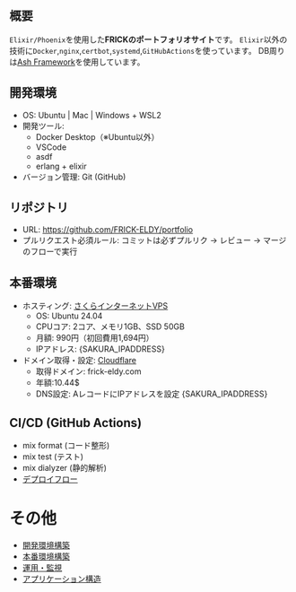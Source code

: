 ## 概要
`Elixir/Phoenix`を使用した**FRICKのポートフォリオサイト**です。
`Elixir`以外の技術に`Docker`,`nginx`,`certbot`,`systemd`,`GitHubActions`を使っています。
DB周りは[Ash Framework](https://hexdocs.pm/ash/readme.html)を使用しています。

## 開発環境
- OS: Ubuntu | Mac | Windows + WSL2
- 開発ツール:
  - Docker Desktop（※Ubuntu以外）
  - VSCode
  - asdf
  - erlang + elixir
- バージョン管理: Git (GitHub)

## リポジトリ
- URL: https://github.com/FRICK-ELDY/portfolio
- プルリクエスト必須ルール: コミットは必ずプルリク → レビュー → マージ のフローで実行

## 本番環境
- ホスティング: [さくらインターネットVPS](https://secure.sakura.ad.jp/)
  - OS: Ubuntu 24.04
  - CPUコア: 2コア、メモリ1GB、SSD 50GB
  - 月額: 990円（初回費用1,694円）
  - IPアドレス: {SAKURA_IPADDRESS}
- ドメイン取得・設定: [Cloudflare](https://dash.cloudflare.com/)
  - 取得ドメイン: frick-eldy.com
  - 年額:10.44$
  - DNS設定: AレコードにIPアドレスを設定 {SAKURA_IPADDRESS}

## CI/CD (GitHub Actions)
- mix format (コード整形)
- mix test (テスト)
- mix dialyzer (静的解析)
- [デプロイフロー](./doc/deploy_flow.md)

# その他
- [開発環境構築](./doc/dev_env_build.md)
- [本番環境構築](./doc/prod_env_build.md)
- [運用・監視](./doc/operation_monitoring.md)
- [アプリケーション構造](./doc/application_structure.md)
